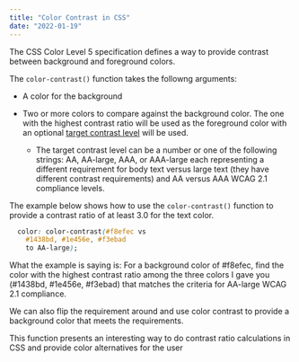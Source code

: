 ```yaml
---
title: "Color Contrast in CSS"
date: "2022-01-19"
---
```


The CSS Color Level 5 specification defines a way to provide contrast between background and foreground colors.

The `color-contrast()` function takes the followng arguments:

- A color for the background
- Two or more colors to compare against the background color. The one with the highest contrast ratio will be used as the foreground color with an optional [target contrast level](https://www.w3.org/TR/WCAG21/#contrast-minimum) will be used.
    
    - The target contrast level can be a number or one of the following strings: AA, AA-large, AAA, or AAA-large each representing a different requirement for body text versus large text (they have different contrast requirements) and AA versus AAA WCAG 2.1 compliance levels.

The example below shows how to use the `color-contrast()` function to provide a contrast ratio of at least 3.0 for the text color.

```css
  color: color-contrast(#f8efec vs 
    #1438bd, #1e456e, #f3ebad 
    to AA-large);
```

What the example is saying is: For a background color of #f8efec, find the color with the highest contrast ratio among the three colors I gave you (#1438bd, #1e456e, #f3ebad) that matches the criteria for AA-large WCAG 2.1 compliance.

We can also flip the requirement around and use color contrast to provide a background color that meets the requirements.

This function presents an interesting way to do contrast ratio calculations in CSS and provide color alternatives for the user
